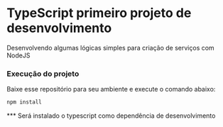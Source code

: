 # TypeScript primeiro projeto de desenvolvimento

Desenvolvendo algumas lógicas simples para criação de serviços com NodeJS

### Execução do projeto

Baixe esse repositório para seu ambiente e execute o comando abaixo:
```sh
npm install
```

*** Será instalado o typescript como dependência de desenvolvimento